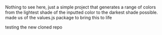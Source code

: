 Nothing to see here, just a simple project that generates a range of colors from the lightest shade of the inputted color to the darkest shade possible. made us of the values.js package to bring this to life

testing the new cloned repo